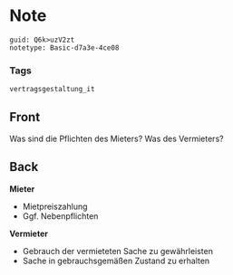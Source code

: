 # Note
```
guid: Q6k>uzV2zt
notetype: Basic-d7a3e-4ce08
```

### Tags
```
vertragsgestaltung_it
```

## Front
Was sind die Pflichten des Mieters? Was des Vermieters?

## Back
<div>
  <strong>Mieter</strong>
</div>
<ul>
  <li>Mietpreiszahlung
  <li>Ggf. Nebenpflichten
</ul>
<div>
  <strong>Vermieter</strong>
</div>
<ul>
  <li>Gebrauch der vermieteten Sache zu gewährleisten
  <li>Sache in gebrauchsgemäßen Zustand zu erhalten
</ul>
